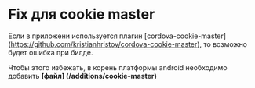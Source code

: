 # Fix для cookie master

Если в приложени используется плагин 
[cordova-cookie-master] (https://github.com/kristianhristov/cordova-cookie-master),
то возможно будет ошибка при билде.

Чтобы этого избежать, в корень платформы android необходимо добавить **[файл] (/additions/cookie-master)**